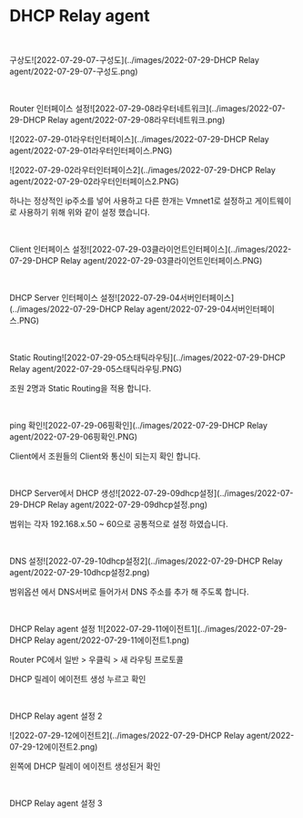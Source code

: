# DHCP Relay agent

<br>

구상도![2022-07-29-07-구성도](../images/2022-07-29-DHCP Relay agent/2022-07-29-07-구성도.png)

<br>

Router 인터페이스 설정![2022-07-29-08라우터네트워크](../images/2022-07-29-DHCP Relay agent/2022-07-29-08라우터네트워크.png)

![2022-07-29-01라우터인터페이스](../images/2022-07-29-DHCP Relay agent/2022-07-29-01라우터인터페이스.PNG)

![2022-07-29-02라우터인터페이스2](../images/2022-07-29-DHCP Relay agent/2022-07-29-02라우터인터페이스2.PNG)

하나는 정상적인 ip주소를 넣어 사용하고 다른 한개는 Vmnet1로 설정하고 게이트웨이로 사용하기 위해 위와 같이 설정 했습니다.

<br>

Client 인터페이스 설정![2022-07-29-03클라이언트인터페이스](../images/2022-07-29-DHCP Relay agent/2022-07-29-03클라이언트인터페이스.PNG)

<br>

DHCP Server 인터페이스 설정![2022-07-29-04서버인터페이스](../images/2022-07-29-DHCP Relay agent/2022-07-29-04서버인터페이스.PNG)

<br>

Static Routing![2022-07-29-05스태틱라우팅](../images/2022-07-29-DHCP Relay agent/2022-07-29-05스태틱라우팅.PNG)

조원 2명과 Static Routing을 적용 합니다.

<br>

ping 확인![2022-07-29-06핑확인](../images/2022-07-29-DHCP Relay agent/2022-07-29-06핑확인.PNG)

Client에서 조원들의 Client와 통신이 되는지 확인 합니다.

<br>

DHCP Server에서 DHCP 생성![2022-07-29-09dhcp설정](../images/2022-07-29-DHCP Relay agent/2022-07-29-09dhcp설정.png)

범위는 각자 192.168.x.50 ~ 60으로 공통적으로 설정 하였습니다.

<br>

DNS 설정![2022-07-29-10dhcp설정2](../images/2022-07-29-DHCP Relay agent/2022-07-29-10dhcp설정2.png)

범위옵션 에서 DNS서버로 들어가서 DNS 주소를 추가 해 주도록 합니다.

<br>

DHCP Relay agent 설정 1![2022-07-29-11에이전트1](../images/2022-07-29-DHCP Relay agent/2022-07-29-11에이전트1.png)

Router PC에서 일반 > 우클릭 > 새 라우팅 프로토콜

DHCP 릴레이 에이전트 생성 누르고 확인

<br>

DHCP Relay agent 설정 2

![2022-07-29-12에이전트2](../images/2022-07-29-DHCP Relay agent/2022-07-29-12에이전트2.png)

왼쪽에 DHCP 릴레이 에이전트 생성된거 확인

<br>

DHCP Relay agent 설정 3